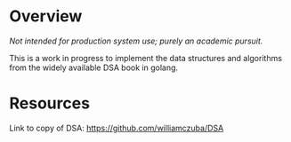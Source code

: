 # Overview
*Not intended for production system use; purely an academic pursuit.*

This is a work in progress to implement the data structures and algorithms from the widely available DSA book in golang.


# Resources
Link to copy of DSA:
https://github.com/williamczuba/DSA